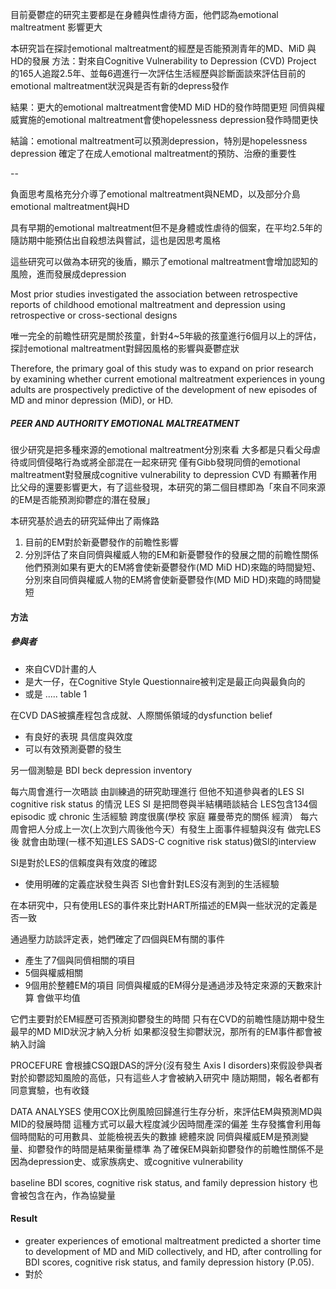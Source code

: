 目前憂鬱症的研究主要都是在身體與性虐待方面，他們認為emotional maltreatment 影響更大

本研究旨在探討emotional maltreatment的經歷是否能預測青年的MD、MiD 與HD的發展
方法：對來自Cognitive Vulnerability to Depression (CVD) Project 的165人追蹤2.5年、並每6週進行一次評估生活經歷與診斷面談來評估目前的emotional maltreatment狀況與是否有新的depress發作

結果：更大的emotional maltreatment會使MD MiD HD的發作時間更短
同儕與權威實施的emotional maltreatment會使hopelessness depression發作時間更快

結論：emotional maltreatment可以預測depression，特別是hopelessness depression
確定了在成人emotional maltreatment的預防、治療的重要性


--

負面思考風格充分介導了emotional maltreatment與NEMD，以及部分介島emotional maltreatment與HD

具有早期的emotional maltreatment但不是身體或性虐待的個案，在平均2.5年的隨訪期中能預估出自殺想法與嘗試，這也是因思考風格

這些研究可以做為本研究的後盾，顯示了emotional maltreatment會增加認知的風險，進而發展成depression

Most prior studies investigated the association between retrospective reports of childhood emotional maltreatment and depression using retrospective or cross-sectional designs

唯一完全的前瞻性研究是關於孩童，針對4~5年級的孩童進行6個月以上的評估，探討emotional maltreatment對歸因風格的影響與憂鬱症狀

Therefore, the primary goal of this study was to expand on prior research by examining whether current emotional maltreatment experiences in young adults are prospectively predictive of the development of new episodes of MD and minor depression (MiD), or HD.


##### PEER AND AUTHORITY EMOTIONAL MALTREATMENT
很少研究是把多種來源的emotional maltreatment分別來看
大多都是只看父母虐待或同儕侵略行為或將全部混在一起來研究
僅有Gibb發現同儕的emotional maltreatment對發展成cognitive vulnerability to depression CVD 有顯著作用比父母的還要影響更大，有了這些發現，本研究的第二個目標即為「來自不同來源的EM是否能預測抑鬱症的潛在發展」

本研究基於過去的研究延伸出了兩條路
1. 目前的EM對於新憂鬱發作的前瞻性影響
2. 分別評估了來自同儕與權威人物的EM和新憂鬱發作的發展之間的前瞻性關係
他們預測如果有更大的EM將會使新憂鬱發作(MD MiD HD)來臨的時間變短、
分別來自同儕與權威人物的EM將會使新憂鬱發作(MD MiD HD)來臨的時間變短 


#### 方法
##### 參與者
- 來自CVD計畫的人
- 是大一仔，在Cognitive Style Questionnaire被判定是最正向與最負向的
- 或是 
.....
table 1


在CVD DAS被擴產程包含成就、人際關係領域的dysfunction belief
- 有良好的表現 具信度與效度
- 可以有效預測憂鬱的發生

另一個測驗是 BDI beck depression inventory

每六周會進行一次晤談 
由訓練過的研究助理進行 但他不知道參與者的LES SI cognitive risk status 的情況 
LES SI 是把問卷與半結構晤談結合 
LES包含134個episodic 或 chronic 生活經驗 跨度很廣(學校 家庭 羅曼蒂克的關係 經濟）
每六周會把人分成上一次(上次到六周後他今天）有發生上面事件經驗與沒有 
做完LES後 就會由助理(一樣不知道LES SADS-C cognitive risk status)做SI的interview

SI是對於LES的信賴度與有效度的確認
- 使用明確的定義症狀發生與否
SI也會針對LES沒有測到的生活經驗

在本研究中，只有使用LES的事件來比對HART所描述的EM與一些狀況的定義是否一致

通過壓力訪談評定表，她們確定了四個與EM有關的事件
- 產生了7個與同儕相關的項目
- 5個與權威相關
- 9個用於整體EM的項目
同儕與權威的EM得分是通過涉及特定來源的天數來計算
會做平均值

它們主要對於EM經歷可否預測抑鬱發生的時間 只有在CVD的前瞻性隨訪期中發生最早的MD MID狀況才納入分析
如果都沒發生抑鬱狀況，那所有的EM事件都會被納入討論

PROCEFURE
會根據CSQ跟DAS的評分(沒有發生 Axis I disorders)來假設參與者對於抑鬱認知風險的高低，只有這些人才會被納入研究中
隨訪期間，報名者都有同意實驗，也有收錢

DATA ANALYSES
使用COX比例風險回歸進行生存分析，來評估EM與預測MD與MID的發展時間
這種方式可以最大程度減少因時間產深的偏差
生存發攜會利用每個時間點的可用數具、並能檢視丟失的數據
總體來說 同儕與權威EM是預測變量、抑鬱發作的時間是結果衡量標準
為了確保EM與新抑鬱發作的前瞻性關係不是因為depression史、或家族病史、或cognitive vulnerability

baseline BDI scores, cognitive risk status, and family depression history 也會被包含在內，作為協變量
#### Result
- greater experiences of emotional maltreatment predicted a shorter time to development of MD and MiD collectively, and HD, after controlling for BDI scores, cognitive risk status, and family depression history (P.05).
- 對於